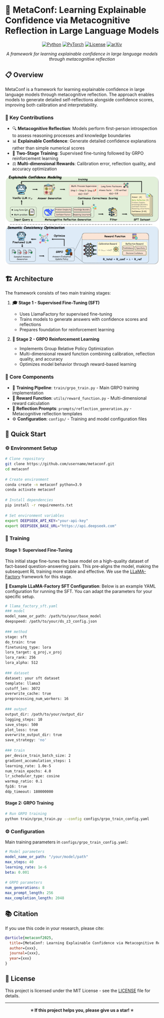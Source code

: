 # 🧠 MetaConf: Learning Explainable Confidence via Metacognitive Reflection in Large Language Models

<div align="center">

[![Python](https://img.shields.io/badge/Python-3.9+-blue.svg)](https://www.python.org/downloads/)
[![PyTorch](https://img.shields.io/badge/PyTorch-2.0+-red.svg)](https://pytorch.org/)
[![License](https://img.shields.io/badge/License-MIT-green.svg)](LICENSE)
[![arXiv](https://img.shields.io/badge/arXiv-XXXX.XXXXX-b31b1b.svg)](https://arxiv.org/abs/XXXX.XXXXX)

*A framework for learning explainable confidence in large language models through metacognitive reflection*

</div>

## 📋 Overview

MetaConf is a framework for learning explainable confidence in large language models through metacognitive reflection. The approach enables models to generate detailed self-reflections alongside confidence scores, improving both calibration and interpretability.

### 🎯 Key Contributions

- 🔍 **Metacognitive Reflection**: Models perform first-person introspection to assess reasoning processes and knowledge boundaries
- 📊 **Explainable Confidence**: Generate detailed confidence explanations rather than simple numerical scores
- 🚀 **Two-Stage Training**: Supervised fine-tuning followed by GRPO reinforcement learning
- ⚖️ **Multi-dimensional Rewards**: Calibration error, reflection quality, and accuracy optimization

![MetaConf Architecture](figures/Metaconf.png)

## 🏗️ Architecture

The framework consists of two main training stages:

1. **🎓 Stage 1 - Supervised Fine-Tuning (SFT)**
   - Uses LlamaFactory for supervised fine-tuning
   - Trains models to generate answers with confidence scores and reflections
   - Prepares foundation for reinforcement learning

2. **🤖 Stage 2 - GRPO Reinforcement Learning**
   - Implements Group Relative Policy Optimization
   - Multi-dimensional reward function combining calibration, reflection quality, and accuracy
   - Optimizes model behavior through reward-based learning

### 🔧 Core Components

- 🚀 **Training Pipeline**: `train/grpo_train.py` - Main GRPO training implementation
- 🎯 **Reward Function**: `utils/reward_function.py` - Multi-dimensional reward calculation
- 💭 **Reflection Prompts**: `prompts/reflection_generation.py` - Metacognitive reflection templates
- ⚙️ **Configuration**: `configs/` - Training and model configuration files

## 🚀 Quick Start

### ⚙️ Environment Setup

```bash
# Clone repository
git clone https://github.com/username/metaconf.git
cd metaconf

# Create environment
conda create -n metaconf python=3.9
conda activate metaconf

# Install dependencies
pip install -r requirements.txt

# Set environment variables
export DEEPSEEK_API_KEY="your-api-key"
export DEEPSEEK_BASE_URL="https://api.deepseek.com"
```

### 🎯 Training

#### Stage 1: Supervised Fine-Tuning

This initial stage fine-tunes the base model on a high-quality dataset of fact-based question-answering pairs. This pre-aligns the model, making the subsequent RL training more stable and effective. We use the [LLaMA-Factory](https://github.com/hiyouga/LLaMA-Factory) framework for this stage.

📝 **Example LLaMA-Factory SFT Configuration**: Below is an example YAML configuration for running the SFT. You can adapt the parameters for your specific setup.
```bash
# llama_factory_sft.yaml
### model
model_name_or_path: /path/to/your/base_model 
deepspeed: /path/to/your/ds_z3_config.json

### method
stage: sft
do_train: true
finetuning_type: lora
lora_target: q_proj,v_proj
lora_rank: 256
lora_alpha: 512

### dataset
dataset: your sft dataset  
template: llama3
cutoff_len: 3072
overwrite_cache: true
preprocessing_num_workers: 16

### output
output_dir: /path/to/your/output_dir 
logging_steps: 10
save_steps: 500
plot_loss: true
overwrite_output_dir: true
save_strategy: 'no'

### train
per_device_train_batch_size: 2
gradient_accumulation_steps: 1
learning_rate: 1.0e-5
num_train_epochs: 4.0
lr_scheduler_type: cosine
warmup_ratio: 0.1
fp16: true
ddp_timeout: 180000000
```

#### Stage 2: GRPO Training

```bash
# Run GRPO training
python train/grpo_train.py --config configs/grpo_train_config.yaml
```

### ⚙️ Configuration

Main training parameters in `configs/grpo_train_config.yaml`:

```yaml
# Model parameters
model_name_or_path: "/your/model/path"
max_steps: 40
learning_rate: 1e-6
beta: 0.001

# GRPO parameters
num_generations: 8
max_prompt_length: 256
max_completion_length: 2048
```

## 📚 Citation

If you use this code in your research, please cite:

```bibtex
@article{metaconf2025,
  title={MetaConf: Learning Explainable Confidence via Metacognitive Reflection in Large Language Models},
  author={xxx},
  journal={xxx},
  year={xxx}
}
```

## 📄 License

This project is licensed under the MIT License - see the [LICENSE](LICENSE) file for details.

---

<div align="center">

**⭐ If this project helps you, please give us a star! ⭐**

</div>
